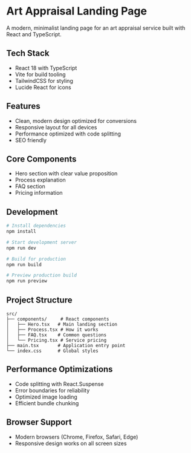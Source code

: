 # Art Appraisal Landing Page

A modern, minimalist landing page for an art appraisal service built with React and TypeScript.

## Tech Stack

- React 18 with TypeScript
- Vite for build tooling
- TailwindCSS for styling
- Lucide React for icons

## Features

- Clean, modern design optimized for conversions
- Responsive layout for all devices
- Performance optimized with code splitting
- SEO friendly

## Core Components

- Hero section with clear value proposition
- Process explanation
- FAQ section
- Pricing information

## Development

```bash
# Install dependencies
npm install

# Start development server
npm run dev

# Build for production
npm run build

# Preview production build
npm run preview
```

## Project Structure

```
src/
├── components/     # React components
│   ├── Hero.tsx   # Main landing section
│   ├── Process.tsx # How it works
│   ├── FAQ.tsx    # Common questions
│   └── Pricing.tsx # Service pricing
├── main.tsx       # Application entry point
└── index.css      # Global styles
```

## Performance Optimizations

- Code splitting with React.Suspense
- Error boundaries for reliability
- Optimized image loading
- Efficient bundle chunking

## Browser Support

- Modern browsers (Chrome, Firefox, Safari, Edge)
- Responsive design works on all screen sizes